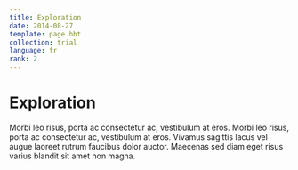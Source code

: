```yaml
---
title: Exploration
date: 2014-08-27
template: page.hbt
collection: trial
language: fr
rank: 2
---
```


Exploration
===========

Morbi leo risus, porta ac consectetur ac, vestibulum at eros. Morbi leo risus, porta ac consectetur ac, vestibulum at eros. Vivamus sagittis lacus vel augue laoreet rutrum faucibus dolor auctor. Maecenas sed diam eget risus varius blandit sit amet non magna.